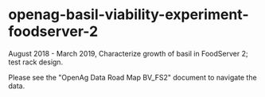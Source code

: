 # openag-basil-viability-experiment-foodserver-2
August 2018 - March 2019, Characterize growth of basil in FoodServer 2; test rack design.

Please see the "OpenAg Data Road Map BV_FS2" document to navigate the data.

